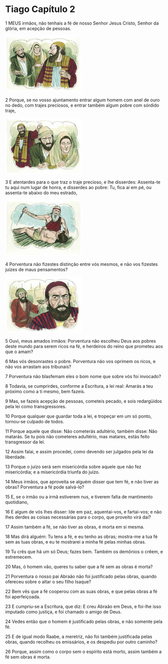 # Tiago Capítulo 2

1	MEUS irmãos, não tenhais a fé de nosso Senhor Jesus Cristo, Senhor da glória, em acepção de pessoas.

![](.img/59_Ja_02_01_RG.jpg)

2	Porque, se no vosso ajuntamento entrar algum homem com anel de ouro no dedo, com trajes preciosos, e entrar também algum pobre com sórdido traje,

![](.img/59_Ja_02_02_RG.jpg)

3	E atentardes para o que traz o traje precioso, e lhe disserdes: Assenta-te tu aqui num lugar de honra, e disserdes ao pobre: Tu, fica aí em pé, ou assenta-te abaixo do meu estrado,

![](.img/59_Ja_02_03_RG.jpg)

4	Porventura não fizestes distinção entre vós mesmos, e não vos fizestes juízes de maus pensamentos?

![](.img/59_Ja_02_04_RG.jpg)

5	Ouvi, meus amados irmãos: Porventura não escolheu Deus aos pobres deste mundo para serem ricos na fé, e herdeiros do reino que prometeu aos que o amam?

6	Mas vós desonrastes o pobre. Porventura não vos oprimem os ricos, e não vos arrastam aos tribunais?

7	Porventura não blasfemam eles o bom nome que sobre vós foi invocado?

8	Todavia, se cumprirdes, conforme a Escritura, a lei real: Amarás a teu próximo como a ti mesmo, bem fazeis.

9	Mas, se fazeis acepção de pessoas, cometeis pecado, e sois redargüidos pela lei como transgressores.

10	Porque qualquer que guardar toda a lei, e tropeçar em um só ponto, tornou-se culpado de todos.

11	Porque aquele que disse: Não cometerás adultério, também disse: Não matarás. Se tu pois não cometeres adultério, mas matares, estás feito transgressor da lei.

12	Assim falai, e assim procedei, como devendo ser julgados pela lei da liberdade.

13	Porque o juízo será sem misericórdia sobre aquele que não fez misericórdia; e a misericórdia triunfa do juízo.

14	Meus irmãos, que aproveita se alguém disser que tem fé, e não tiver as obras? Porventura a fé pode salvá-lo?

15	E, se o irmão ou a irmã estiverem nus, e tiverem falta de mantimento quotidiano,

16	E algum de vós lhes disser: Ide em paz, aquentai-vos, e fartai-vos; e não lhes derdes as coisas necessárias para o corpo, que proveito virá daí?

17	Assim também a fé, se não tiver as obras, é morta em si mesma.

18	Mas dirá alguém: Tu tens a fé, e eu tenho as obras; mostra-me a tua fé sem as tuas obras, e eu te mostrarei a minha fé pelas minhas obras.

19	Tu crês que há um só Deus; fazes bem. Também os demônios o crêem, e estremecem.

20	Mas, ó homem vão, queres tu saber que a fé sem as obras é morta?

21	Porventura o nosso pai Abraão não foi justificado pelas obras, quando ofereceu sobre o altar o seu filho Isaque?

22	Bem vês que a fé cooperou com as suas obras, e que pelas obras a fé foi aperfeiçoada.

23	E cumpriu-se a Escritura, que diz: E creu Abraão em Deus, e foi-lhe isso imputado como justiça, e foi chamado o amigo de Deus.

24	Vedes então que o homem é justificado pelas obras, e não somente pela fé.

25	E de igual modo Raabe, a meretriz, não foi também justificada pelas obras, quando recolheu os emissários, e os despediu por outro caminho?

26	Porque, assim como o corpo sem o espírito está morto, assim também a fé sem obras é morta.

